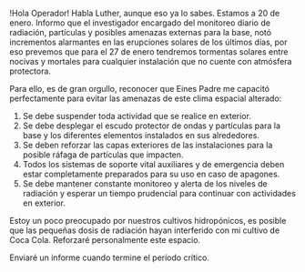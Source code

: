 !Hola Operador!
Habla Luther, aunque eso ya lo sabes. 
Estamos a 20 de enero. Informo que el investigador encargado del monitoreo diario de radiación, partículas y posibles amenazas externas para la base, notó incrementos alarmantes en las erupciones solares de los últimos días, por eso prevemos que para el 27 de enero tendremos tormentas solares entre nocivas y mortales para cualquier instalación que no cuente con atmósfera protectora.

Para ello, es de gran orgullo, reconocer que Eines Padre me capacitó perfectamente para evitar las amenazas de este clima espacial alterado:

1. Se debe suspender toda actividad que se realice en exterior. 
2. Se debe desplegar el escudo protector de ondas y partículas para la base y los diferentes elementos instalados en sus alrededores. 
3. Se deben reforzar las capas exteriores de las instalaciones para la posible ráfaga de partículas que impacten. 
4. Todos los sistemas de soporte vital auxiliares y de emergencia deben estar completamente preparados para su uso en caso de apagones.
5. Se debe mantener constante monitoreo y alerta de los niveles de radiación y esperar un tiempo prudencial para continuar con actividades en exterior. 

Estoy un poco preocupado por nuestros cultivos hidropónicos, es posible que las pequeñas dosis de radiación hayan interferido con mi cultivo de Coca Cola. Reforzaré personalmente este espacio. 

Enviaré un informe cuando termine el período crítico. 


